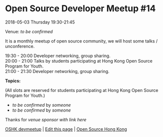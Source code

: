 # Open Source Developer Meetup #14

2018-05-03 Thursday 19:30-21:45

Venue: *to be confirmed*

It is a monthly meetup of open source community, we will host some talks / unconference.

19:30 - 20:00   Developer networking, group sharing.   
20:00 - 21:00   Talks by students participating at Hong Kong Open Source Program for Youth.   
21:00 - 21:30   Developer networking, group sharing.   

**Topics:**

(All slots are reserved for students participating at Hong Kong Open Source Program for Youth.)
* *to be confirmed* by *someone*
* *to be confirmed* by *someone*

Thanks for *venue sponsor with link here*

[OSHK devmeetup](http://devmeetup.opensource.hk) | [Edit this page](https://github.com/opensourcehk/devmeetup/tree/master/YYYY/MM/README.md) | [Open Source Hong Kong](https://opensource.hk)
